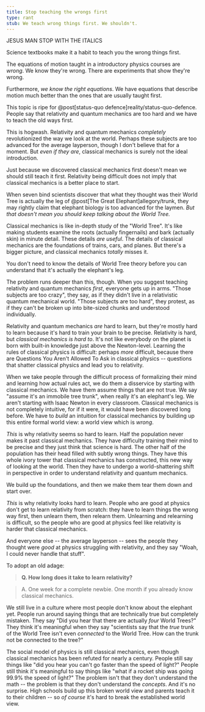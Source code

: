 ```yaml
---
title: Stop teaching the wrongs first
type: rant
stub: We teach wrong things first. We shouldn't.
---
```


JESUS MAN STOP WITH THE ITALICS

Science textbooks make it a habit to teach you the wrong things first.

The equations of motion taught in a introductory physics courses are *wrong*. We know they're wrong. There are experiments that show they're wrong.

Furthermore, *we know the right equations*. We have equations that describe motion much better than the ones that are usually taught first.

This topic is ripe for @post[status-quo defence]reality/status-quo-defence. People say that relativity and quantum mechanics are too hard and we have to teach the old ways first.

This is hogwash. Relativity and quantum mechanics *completely* revolutionized the way we look at the world. Perhaps these subjects are too advanced for the average layperson, though I don't believe that for a moment. But *even if they are*, classical mechanics is surely not the ideal introduction.

Just because we discovered classical mechanics first doesn't mean we should still teach it first. Relativity being difficult does not imply that classical mechanics is a better place to start.

When seven bind scientists discover that what they thought was their World Tree is actually the leg of @post[The Great Elephant]allegory/trunk, they may rightly claim that elephant biology is too advanced for the laymen. *But that doesn't mean you should keep talking about the World Tree.*

Classical mechanics is like in-depth study of the "World Tree". It's like making students examine the roots (actually fingernails) and bark (actually skin) in minute detail. These details *are useful*. The details of classical mechanics are the foundations of trains, cars, and planes. But there's a bigger picture, and classical mechanics *totally* misses it.

You don't need to know the details of World Tree theory before you can understand that it's actually the elephant's leg.

The problem runs deeper than this, though. When you suggest teaching relativity and quantum mechanics *first*, everyone gets up in arms. "Those subjects are too crazy", they say, as if they didn't live in a relativistic quantum mechanical world. "Those subjects are too hard", they protest, as if they can't be broken up into bite-sized chunks and understood individually.

Relativity and quantum mechanics *are* hard to learn, but they're mostly hard to learn because it's hard to train your brain to be precise. Relativity is hard, but *classical mechanics is hard to*. It's not like everybody on the planet is born with built-in knowledge just above the Newton-level. Learning the rules of classical physics is difficult: perhaps *more* difficult, because there are Questions You Aren't Allowed To Ask in classical physics -- questions that shatter classical physics and lead you to relativity.

When we take people through the difficult process of formalizing their mind and learning how actual rules act, we do them a disservice by starting with classical mechanics. We have them assume things that are not true. We say "assume it's an immobile tree trunk", when really it's an elephant's leg. We aren't starting with Isaac Newton in every classroom. Classical mechanics is not completely intuitive, for if it were, it would have been discovered long before. We have to *build* an intuition for classical mechanics by building up this entire formal world view: a world view which is *wrong*.

*This* is why relativity seems so hard to learn. Half the population never makes it past classical mechanics. They have difficulty training their mind to be precise and they just think that science is hard. The other half of the population has their head filled with subtly wrong things. They have this whole ivory tower that classical mechanics has constructed, this new way of looking at the world. Then they have to undergo a world-shattering shift in perspective in order to understand relativity and quantum mechanics.

We build up the foundations, and then we make them tear them down and start over.

*This* is why relativity looks hard to learn. People who are good at physics don't get to learn relativity from scratch: they have to learn things the wrong way first, then unlearn them, then relearn them. Unlearning and relearning is difficult, so the people who are good at physics feel like relativity is harder that classical mechanics.

And everyone else -- the average layperson -- sees the people they thought were *good* at physics struggling with relativity, and they say "Woah, I could never handle that stuff".

To adopt an old adage:

> __Q. How long does it take to learn relativity?__

> A. One week for a complete newbie. One month if you already know classical mechanics.

We still live in a culture where most people don't know about the elephant yet. People run around saying things that are technically true but completely mistaken. They say "Did you hear that there are actually *four* World Trees?" They think it's meaningful when they say "scientists say that the *true* trunk of the World Tree isn't even *connected* to the World Tree. How can the trunk not be connected to the tree?"

The social model of physics is still classical mechanics, even though classical mechanics has been refuted for nearly a century. People still say things like "did you hear you can't go faster than the speed of light?" People still think it's meaningful to say things like "what if a rocket ship was going 99.9% the speed of light?" The problem isn't that they don't understand the math -- the problem is that they don't understand the *concepts*. And it's no surprise. High schools build up this broken world view and parents teach it to their children -- so *of course* it's hard to break the established world view.
